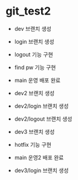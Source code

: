 # git_test2

- dev 브랜치 생성

- login 브랜치 생성

- logout 기능 구현

- find pw 기능 구현

- main 운영 배포 완료

- dev2 브랜치 생성

- dev2/login 브랜치 생성
 
- dev2/logout 브랜치 생성

- dev3 브랜치 생성

- hotfix 기능 구현

- main 운영2 배포 완료

- dev3/login 브랜치 생성